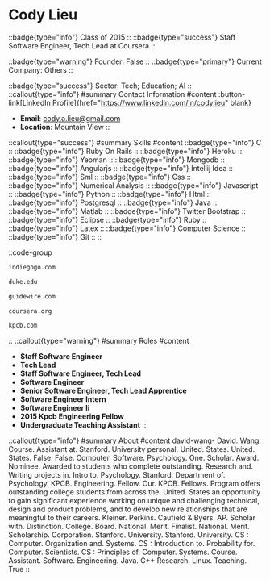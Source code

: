 # Cody Lieu
::badge{type="info"}
Class of 2015
::
::badge{type="success"}
Staff Software Engineer, Tech Lead at Coursera
::

::badge{type="warning"}
Founder: False
::
::badge{type="primary"}
Current Company: Others
::

::badge{type="success"}
Sector: Tech; Education; AI
::
::callout{type="info"}
#summary
Contact Information
#content
:button-link[LinkedIn Profile]{href="https://www.linkedin.com/in/codylieu" blank}
- **Email**: cody.a.lieu@gmail.com
- **Location**: Mountain View
::

::callout{type="success"}
#summary
Skills
#content
::badge{type="info"}
C
::
::badge{type="info"}
Ruby On Rails
::
::badge{type="info"}
Heroku
::
::badge{type="info"}
Yeoman
::
::badge{type="info"}
Mongodb
::
::badge{type="info"}
Angularjs
::
::badge{type="info"}
Intellij Idea
::
::badge{type="info"}
Sml
::
::badge{type="info"}
Css
::
::badge{type="info"}
Numerical Analysis
::
::badge{type="info"}
Javascript
::
::badge{type="info"}
Python
::
::badge{type="info"}
Html
::
::badge{type="info"}
Postgresql
::
::badge{type="info"}
Java
::
::badge{type="info"}
Matlab
::
::badge{type="info"}
Twitter Bootstrap
::
::badge{type="info"}
Eclipse
::
::badge{type="info"}
Ruby
::
::badge{type="info"}
Latex
::
::badge{type="info"}
Computer Science
::
::badge{type="info"}
Git
::
::

::code-group
```bash [Indiegogo]
indiegogo.com
```
```bash [Duke University]
duke.edu
```
```bash [Guidewire Software]
guidewire.com
```
```bash [Coursera]
coursera.org
```
```bash [Kleiner Perkins Caufield & Byers]
kpcb.com
```
::
::callout{type="warning"}
#summary
Roles
#content
- **Staff Software Engineer**
- **Tech Lead**
- **Staff Software Engineer, Tech Lead**
- **Software Engineer**
- **Senior Software Engineer, Tech Lead Apprentice**
- **Software Engineer Intern**
- **Software Engineer Ii**
- **2015 Kpcb Engineering Fellow**
- **Undergraduate Teaching Assistant**
::

::callout{type="info"}
#summary
About
#content
david-wang- David. Wang. Course. Assistant at. Stanford. University personal. United. States. United. States. False. False. Computer. Software. Psychology. One. Scholar. Award. Nominee. Awarded to students who complete outstanding. Research and. Writing projects in. Intro to. Psychology. Stanford. Department of. Psychology. KPCB. Engineering. Fellow. Our. KPCB. Fellows. Program offers outstanding college students from across the. United. States an opportunity to gain significant experience working on unique and challenging technical, design and product problems, and to develop new relationships that are meaningful to their careers. Kleiner. Perkins. Caufield & Byers. AP. Scholar with. Distinction. College. Board. National. Merit. Finalist. National. Merit. Scholarship. Corporation. Stanford. University. Stanford. University. CS : Computer. Organization and. Systems. CS : Introduction to. Probability for. Computer. Scientists. CS : Principles of. Computer. Systems. Course. Assistant. Software. Engineering. Java. C++ Research. Linux. Teaching. True
::
